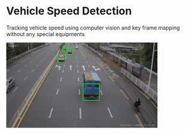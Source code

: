 # Vehicle Speed Detection

Tracking vehicle speed using computer vision and key frame mapping without any special equipments

<img src="speedtracker.gif" width="80%" height="80%" />